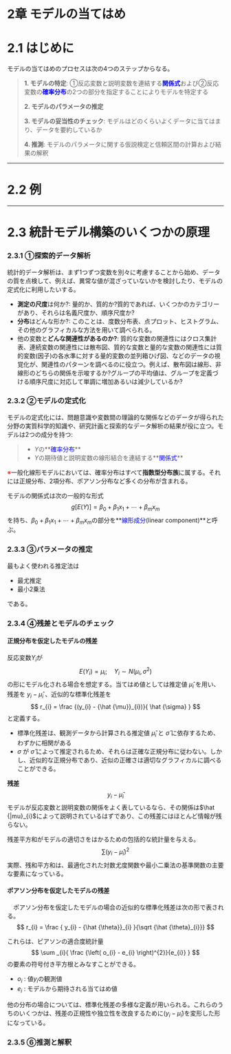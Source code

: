 # 2章 モデルの当てはめ

# 2.1 はじめに
モデルの当てはめのプロセスは次の4つのステップからなる。

> **1. モデルの特定**: ①反応変数と説明変数を連結する<font color="blue"><b>関係式</b></font>および②反応変数の<font color="blue"><b>確率分布</b></font>の2つの部分を指定することによりモデルを特定する
>
> **2. モデルのパラメータの推定**
>
> **3. モデルの妥当性のチェック**: モデルはどのくらいよくデータに当てはまり、データを要約しているか
>
> **4. 推測**: モデルのパラメータに関する仮説検定と信頼区間の計算および結果の解釈


---
# 2.2 例


---
# 2.3 統計モデル構築のいくつかの原理
### 2.3.1 ①探索的データ解析
統計的データ解析は、まず1つずつ変数を別々に考慮することから始め、データの質を点検して、例えば、異常な値が混ざっていないかを検討したり、モデルの定式化に利用したいする。

 - **測定の尺度**は何か?: 量的か、質的か?質的であれば、いくつかのカテゴリーがあり、それらは名義尺度か、順序尺度か?
 - **分布**はどんな形か?: このことは、度数分布表、点プロット、ヒストグラム、その他のグラフィカルな方法を用いて調べられる。
 - 他の変数と**どんな関連性があるのか?**: 質的な変数の関連性にはクロス集計表、連続変数の関連性には散布図、質的な変数と量的な変数の関連性には質的変数(因子)の各水準に対する量的変数の並列箱ひげ図、などのデータの視覚化が、関連性のパターンを調べるのに役立つ。例えば、散布図は線形、非線形のどちらの関係を示唆するか?グループの平均値は、グループを定義づける順序尺度に対応して単調に増加あるいは減少しているか?

### 2.3.2 ②モデルの定式化
モデルの定式化には、問題意識や変数間の理論的な関係などのデータが得られた分野の実質科学的知識や、研究計画と探索的なデータ解析の結果が役に立つ。モデルは2つの成分を持つ:

> - $Y$の**<font color="blue">確率分布</font>**
> - $Y$の期待値と説明変数の線形結合を連結する**<font color="blue">関係式</font>**

<font color="red">※</font>一般化線形モデルにおいては、確率分布はすべて**指数型分布族**に属する。それには正規分布、2項分布、ポアソン分布など多くの分布が含まれる。

モデルの関係式は次の一般的な形式
$$
g\left[E\left(Y\right)\right] = \beta_{0} + \beta_{1}x_{1} + \cdots + \beta_{m}x_{m}
$$
を持ち、$\beta_{0} + \beta_{1}x_{1} + \cdots + \beta_{m}x_{m}$の部分を**<font color="blue">線形成分</font>(linear component)**と呼ぶ。

### 2.3.3 ③パラメータの推定
最もよく使われる推定法は

 - 最尤推定
 - 最小2乗法

である。

### 2.3.4 ④残差とモデルのチェック
#### 正規分布を仮定したモデルの残差

反応変数$Y_{i}$が
$$
E\left(Y_{i}\right) = \mu_{i}; \quad Y_{i} \sim N\left(\mu_{i}, {\sigma}^{2}\right)
$$
の形にモデル化される場合を想定する。当てはめ値としては推定値 ${\hat {\mu}}_{i}$ を用い、残差を $y_{i} - {\hat {\mu}}_{i}$ 、近似的な標準化残差を
$$
r_{i} = \frac {(y_{i} - {\hat {\mu}}_{i})}{ \hat {\sigma} }
$$
と定義する。

 - 標準化残差は、観測データから計算される推定値 ${\hat {\mu}}_{i}$ と $\hat {\sigma}$ に依存するため、わずかに相関がある
 - $\sigma$ が $\hat {\sigma}$ によって推定されるため、それらは正確な正規分布に従わない。しかし、近似的な正規分布であり、近似の正確さは適切なグラフィカルに調べることができる。

**残差**
$$
y_{i} - {\hat {\mu}}_{i}
$$
モデルが反応変数と説明変数の関係をよく表しているなら、その関係は$\hat {|mu}_{i}$によって説明されているはずであり、この残差にはほとんど情報が残らない。

残差平方和がモデルの適切さをはかるための包括的な統計量を与える。
$$
\sum {\left( y_{i} - {\hat {\mu}}_{i} \right)^{2}}
$$
実際、残和平方和は、最適化された対数尤度関数や最小二乗法の基準関数の主要な要素になっている。

#### ポアソン分布を仮定したモデルの残差
　ポアソン分布を仮定したモデルの場合の近似的な標準化残差は次の形で表される。
$$
r_{i} = \frac { y_{i} - {\hat {\theta}}_{i} }{\sqrt {\hat {\theta}_{i}}}
$$

これらは、ピアソンの適合度統計量
$$
\sum _{i}{ \frac {\left( o_{i} - e_{i} \right)^{2}}{e_{i}} }
$$
の要素の符号付き平方根とみなすことができる。

 - $o_{i}$ : 値$y_{i}$の観測値
 - $e_{i}$ : モデルから期待される当てはめ値

他の分布の場合については、標準化残差の多様な定義が用いられる。これらのうちのいくつかは、残差の正規性や独立性を改良するために$(y_{i} - {\hat {\mu}}_{i})$を変形した形になっている。


### 2.3.5 ⑥推測と解釈


